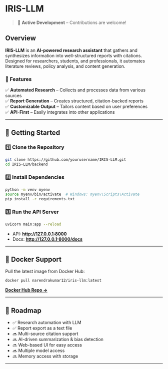 # IRIS-LLM  

> 🚧 **Active Development** – Contributions are welcome!  

## Overview  

**IRIS-LLM** is an **AI-powered research assistant** that gathers and synthesizes information into well-structured reports with citations. Designed for researchers, students, and professionals, it automates literature reviews, policy analysis, and content generation.  

### 🔹 Features  
✅ **Automated Research** – Collects and processes data from various sources  
✅ **Report Generation** – Creates structured, citation-backed reports  
✅ **Customizable Output** – Tailors content based on user preferences  
✅ **API-First** – Easily integrates into other applications  

---

## 🚀 Getting Started  

### 1️⃣ Clone the Repository  
```sh
git clone https://github.com/yourusername/IRIS-LLM.git
cd IRIS-LLM/backend
```  

### 2️⃣ Install Dependencies  
```sh
python -m venv myenv  
source myenv/bin/activate  # Windows: myenv\Scripts\Activate  
pip install -r requirements.txt  
```  

### 3️⃣ Run the API Server  
```sh
uvicorn main:app --reload  
```  
- API: **http://127.0.0.1:8000**  
- Docs: **http://127.0.0.1:8000/docs**  

---

## 🐳 Docker Support  

Pull the latest image from Docker Hub:  
```sh
docker pull narendrakumar12/iris-llm:latest  
```  
[**Docker Hub Repo →**](https://hub.docker.com/repository/docker/narendrakumar12/iris-llm/general)  

---

## 🔮 Roadmap  

- ✅ Research automation with LLM  
- ✅ Report export as a text file  
- 🔜 Multi-source citation support  
- 🔜 AI-driven summarization & bias detection  
- 🔜 Web-based UI for easy access
- 🔜 Multiple model access
- 🔜 Memory access with storage

---
